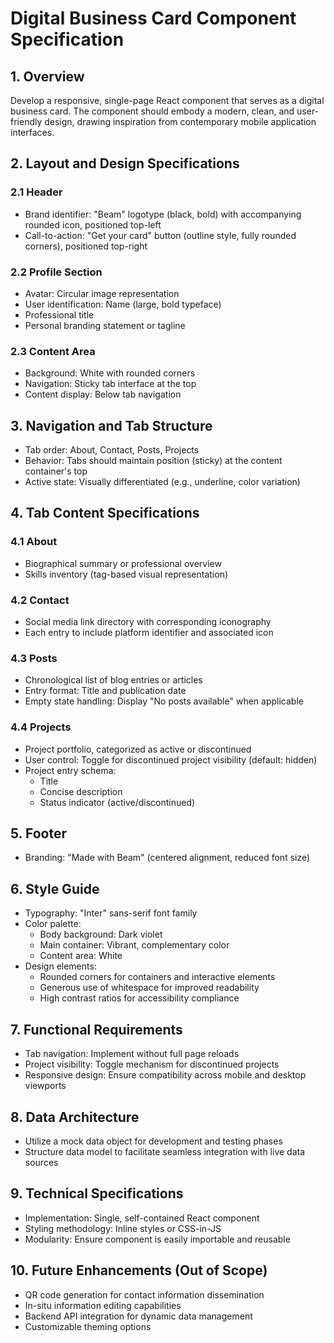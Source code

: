 # Digital Business Card Component Specification

## 1. Overview
Develop a responsive, single-page React component that serves as a digital business card. The component should embody a modern, clean, and user-friendly design, drawing inspiration from contemporary mobile application interfaces.

## 2. Layout and Design Specifications

### 2.1 Header
- Brand identifier: "Beam" logotype (black, bold) with accompanying rounded icon, positioned top-left
- Call-to-action: "Get your card" button (outline style, fully rounded corners), positioned top-right

### 2.2 Profile Section
- Avatar: Circular image representation
- User identification: Name (large, bold typeface)
- Professional title
- Personal branding statement or tagline

### 2.3 Content Area
- Background: White with rounded corners
- Navigation: Sticky tab interface at the top
- Content display: Below tab navigation

## 3. Navigation and Tab Structure
- Tab order: About, Contact, Posts, Projects
- Behavior: Tabs should maintain position (sticky) at the content container's top
- Active state: Visually differentiated (e.g., underline, color variation)

## 4. Tab Content Specifications

### 4.1 About
- Biographical summary or professional overview
- Skills inventory (tag-based visual representation)

### 4.2 Contact
- Social media link directory with corresponding iconography
- Each entry to include platform identifier and associated icon

### 4.3 Posts
- Chronological list of blog entries or articles
- Entry format: Title and publication date
- Empty state handling: Display "No posts available" when applicable

### 4.4 Projects
- Project portfolio, categorized as active or discontinued
- User control: Toggle for discontinued project visibility (default: hidden)
- Project entry schema:
  - Title
  - Concise description
  - Status indicator (active/discontinued)

## 5. Footer
- Branding: "Made with Beam" (centered alignment, reduced font size)

## 6. Style Guide
- Typography: "Inter" sans-serif font family
- Color palette:
  - Body background: Dark violet
  - Main container: Vibrant, complementary color
  - Content area: White
- Design elements:
  - Rounded corners for containers and interactive elements
  - Generous use of whitespace for improved readability
  - High contrast ratios for accessibility compliance

## 7. Functional Requirements
- Tab navigation: Implement without full page reloads
- Project visibility: Toggle mechanism for discontinued projects
- Responsive design: Ensure compatibility across mobile and desktop viewports

## 8. Data Architecture
- Utilize a mock data object for development and testing phases
- Structure data model to facilitate seamless integration with live data sources

## 9. Technical Specifications
- Implementation: Single, self-contained React component
- Styling methodology: Inline styles or CSS-in-JS
- Modularity: Ensure component is easily importable and reusable

## 10. Future Enhancements (Out of Scope)
- QR code generation for contact information dissemination
- In-situ information editing capabilities
- Backend API integration for dynamic data management
- Customizable theming options

